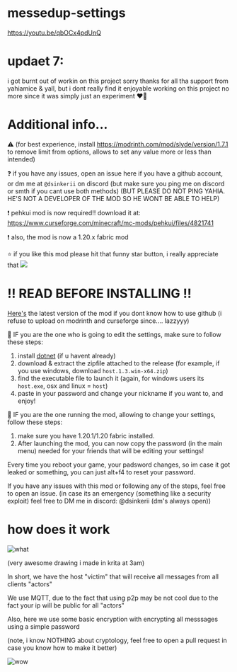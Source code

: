 # messedup-settings
https://youtu.be/qbOCx4pdUnQ

# updaet 7:
  i got burnt out of workin on this project sorry
  thanks for all tha support from yahiamice & yall, but i dont really find it enjoyable working on this project no more since it was simply just an experiment ❤️‍🔥
  

# Additional info...

  ⚠️ (for best experience, install https://modrinth.com/mod/slyde/version/1.7.1 to remove limit from options, allows to set any value more or less than intended)
  
  ❓ if you have any issues, open an issue here if you have a github account, or dm me at `@dsinkerii` on discord (but make sure you ping me on discord or smth if you cant use both methods) (BUT PLEASE DO NOT PING YAHIA. HE'S NOT A DEVELOPER OF THE MOD SO HE WONT BE ABLE TO HELP)
  
  ❗ pehkui mod is now required!! download it at: https://www.curseforge.com/minecraft/mc-mods/pehkui/files/4821741
  
  ❗ also, the mod is now a 1.20.x fabric mod

  ⭐ if you like this mod please hit that funny star button, i really appreciate that 
![](https://media.discordapp.net/attachments/1134600951999778940/1137065459196383403/image.png?width=20&height=20) 


# ‼️ READ BEFORE INSTALLING ‼️

[Here's](https://github.com/dsinkerii/messedup-settings/releases/latest) the latest version of the mod if you dont know how to use github (i refuse to upload on modrinth and curseforge since.... lazzyyy)

🔴 IF you are the one who is going to edit the settings, make sure to follow these steps:
1. install [dotnet](https://dotnet.microsoft.com/en-us/download) (if u havent already)
2. download & extract the zipfile attached to the release (for example, if you use windows, download `host.1.3.win-x64.zip`)
3. find the executable file to launch it (again, for windows users its `host.exe`, osx and linux = `host`)
4. paste in your password and change your nickname if you want to, and enjoy!

🔴 IF you are the one running the mod, allowing to change your settings, follow these steps:
1. make sure you have 1.20.1/1.20 fabric installed.
2. After launching the mod, you can now copy the password (in the main menu) needed for your friends that will be editing your settings!

Every time you reboot your game, your padsword changes, so im case it got leaked or something, you can just alt+f4 to reset your password.

If you have any issues with this mod or following any of the steps, feel free to open an issue.
(in case its an emergency (something like a security exploit) feel free to DM me in discord: @dsinkerii (dm's always open))

# how does it work
![what](https://github.com/dsinkerii/messedup-settings/assets/104655906/626da6e5-8ea3-47a4-ba86-8cf079f68bc8)

(very awesome drawing i made in krita at 3am)

In short, we have the host "victim" that will receive all messages from all clients "actors"

We use MQTT, due to the fact that using p2p may be not cool due to the fact your ip will be public for all "actors"

Also, here we use some basic encryption with encrypting all messsages using a simple password

(note, i know NOTHING about cryptology, feel free to open a pull request in case you know how to make it better)




![wow](https://media.discordapp.net/attachments/1065674628636344420/1123644736922734632/makesweet-3nxz9e.gif?width=440&height=330)

